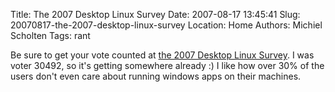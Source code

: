 Title: The 2007 Desktop Linux Survey
Date: 2007-08-17 13:45:41
Slug: 20070817-the-2007-desktop-linux-survey
Location: Home
Authors: Michiel Scholten
Tags: rant

<p>Be sure to get your vote counted at <a href="http://www.desktoplinux.com/news/NS7943272425.html">the 2007 Desktop Linux Survey</a>. I was voter 30492, so it's getting somewhere already :) I like how over 30% of the users don't even care about running windows apps on their machines.</p>
